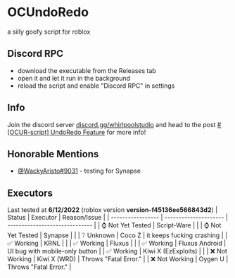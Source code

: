 # OCUndoRedo
a silly goofy script for roblox

## Discord RPC
- download the executable from the Releases tab
- open it and let it run in the background
- reload the script and enable "Discord RPC" in settings

## Info
Join the discord server [discord.gg/whirlpoolstudio](https://discord.gg/whirlpoolstudio) and head to the post [#[OCUR-script] UndoRedo Feature](https://discord.com/channels/460407394971942922/1046501272540426300/1046501272540426300) for more info!

## Honorable Mentions
- [@WackyAristo#9031](https://discord.com/users/874685773209808936) - testing for Synapse

## Executors
Last tested at **6/12/2022** (roblox version **version-f45136ee566843d2**)
| Status            | Executor              | Reason/Issue                   |
| ----------------- | --------------------- | ------------------------------ |
| ⌚ Not Yet Tested | Script-Ware           |                                |
| ⌚ Not Yet Tested | Synapse               |                                |
| ❔ Unknown        | Coco Z                | it keeps fucking crashing      |
| ✅ Working        | KRNL                  |                                |
| ✅ Working        | Fluxus                |                                |
| ✅ Working        | Fluxus Android        | UI bug with mobile-only button |
| ✅ Working        | Kiwi X (EzExploits)   |                                |
| ❌ Not Working    | Kiwi X (WRD)          | Throws "Fatal Error."          |
| ❌ Not Working    | Oygen U               | Throws "Fatal Error."          |